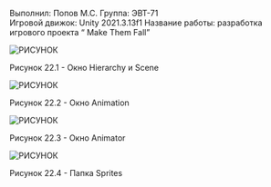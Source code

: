 Выполнил: Попов М.С.
Группа: ЭВТ-71  
Игровой движок: Unity 2021.3.13f1 
Название работы: разработка игрового проекта “ Make Them Fall”




![РИСУНОК](https://gspics.org/images/2022/12/03/0Xe7kL.png)  

Рисунок 22.1 - Окно Hierarchy и Scene

![РИСУНОК](https://gspics.org/images/2022/12/03/0Xe54y.png)  

Рисунок 22.2 - Окно Animation

![РИСУНОК](https://gspics.org/images/2022/12/03/0XeORD.png)  

Рисунок 22.3 - Окно Animator

![РИСУНОК](https://gspics.org/images/2022/12/03/0Xeyy3.png)  

Рисунок 22.4 - Папка Sprites
